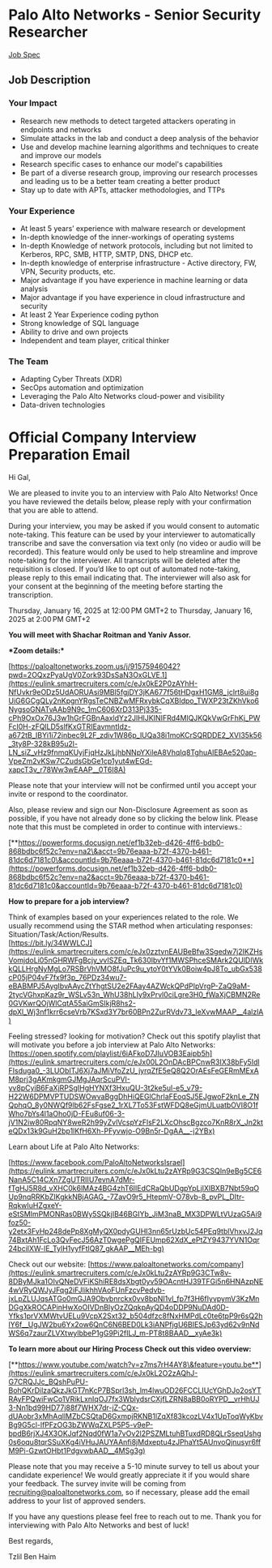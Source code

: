 # Palo Alto Networks - Senior Security Researcher
[Job Spec](https://jobs.paloaltonetworks.com/job/tel-aviv/senior-security-researcher-ueba-cortex/47263/75684558336)

## Job Description

### Your Impact
- Research new methods to detect targeted attackers operating in endpoints and networks
- Simulate attacks in the lab and conduct a deep analysis of the behavior
- Use and develop machine learning algorithms and techniques to create and improve our models
- Research specific cases to enhance our model's capabilities
- Be part of a diverse research group, improving our research processes and leading us to be a better team creating a better product
- Stay up to date with APTs, attacker methodologies, and TTPs

### Your Experience 
- At least 5 years’ experience with malware research or development
- In-depth knowledge of the inner-workings of operating systems
- In-depth Knowledge of network protocols, including but not limited to Kerberos, RPC, SMB, HTTP, SMTP, DNS, DHCP etc.
- In-depth knowledge of enterprise infrastructure - Active directory, FW, VPN, Security products, etc.
- Major advantage if you have experience in machine learning or data analysis
- Major advantage if you have experience in cloud infrastructure and security 
- At least 2 Year Experience coding python
- Strong knowledge of SQL language 
- Ability to drive and own projects
- Independent and team player, critical thinker

### The Team
- Adapting Cyber Threats (XDR)
- SecOps automation and optimization
- Leveraging the Palo Alto Networks cloud-power and visibility
- Data-driven technologies





# Official Company Interview Preparation Email
Hi Gal,

We are pleased to invite you to an interview with Palo Alto Networks\! Once you have reviewed the details below, please reply with your confirmation that you are able to attend.

During your interview, you may be asked if you would consent to automatic note-taking. This feature can be used by your interviewer to automatically transcribe and save the conversation via text only (no video or audio will be recorded). This feature would only be used to help streamline and improve note-taking for the interviewer. All transcripts will be deleted after the requisition is closed. If you’d like to opt out of automated note-taking, please reply to this email indicating that. The interviewer will also ask for your consent at the beginning of the meeting before starting the transcription.

Thursday, January 16, 2025 at 12:00 PM GMT+2 to Thursday, January 16, 2025 at 2:00 PM GMT+2

**You will meet with Shachar Roitman and Yaniv Assor.** 

**\*Zoom details:\***

[https://paloaltonetworks.zoom.us/j/91575946042?pwd=2OQxzPyaUgV0Zork93DsSaN3OxGLVE.1](https://eulink.smartrecruiters.com/c/eJx0kE2P0zAYhH-NfUvkr9eODz5UdAORUAsi9MBl5fgjDY3jKA677f56tHDgxH1GM8_jclrt8ui8gUiG6GCgQLy2nKpgnYRgsTeCNBZwMFRxybkCqXBIdpo_TWXP23tZKhVko6NygsoGNATvAAb9N9c_1mC606XrD313Pj335-cPh9OxOx76J3w1hGrFGBnAaxldYz2JlHlJKINIFRd4MlQJKQkVwGrFhKj_PWFcI0H-zFQlLD5slfKxGTRIEavmntIdz-a672tB_IBYi1i72jnbec9L2F_zdiv1W86p_lUQa38i1moKCrSQRDDE2_XVI35k56_3ty8P-328kB95u2l-LN_siZ_vHz9fnmqKUyjFjqHzJkLjhbNNpYXileA8VhqIq8TghuAIEBAe520ap-VpeZm2vKSw7CZudsGbGe1cp1yut4wEGd-xapcT3v_r78Ww3wEAAP__0T6I8A)

Please note that your interview will not be confirmed until you accept your invite or respond to the coordinator.

Also, please review and sign our Non-Disclosure Agreement as soon as possible, if you have not already done so by clicking the below link. Please note that this must be completed in order to continue with interviews.:

[**https://powerforms.docusign.net/ef1b32eb-d426-4ff6-bdb0-868bdbc6f52c?env=na2\&acct=9b76eaaa-b72f-4370-b461-81dc6d7181c0\&accountId=9b76eaaa-b72f-4370-b461-81dc6d7181c0**](https://powerforms.docusign.net/ef1b32eb-d426-4ff6-bdb0-868bdbc6f52c?env=na2&acct=9b76eaaa-b72f-4370-b461-81dc6d7181c0&accountId=9b76eaaa-b72f-4370-b461-81dc6d7181c0)

**How to prepare for a job interview?** 

Think of examples based on your experiences related to the role. We usually recommend using the STAR method when articulating responses: Situation/Task/Action/Results.  
[https://bit.ly/34WWLCJ](https://eulink.smartrecruiters.com/c/eJx0zztvnEAUBeBfw3Sgedw7j2IKZHsVomjdoLi05nGHRWFgBcjy_vvISZEq_Tk630lbvYf1MWSPhceSMArk2QUlDIWkkQLLHrgNyMgLo7RSBrVhVMO8fJuPc9u_ytoY0tYVk0Boiw4pJ8To_ubGx538cP05jP04vF7fx9f3p_76PDz34wu7-eBABMPJ5AygIbvAAycZtYhgtSU2e2FAay4AZWckQPdPIpVrgP-ZaQ9aM-2tycVGhxpKaz9r_WSLv53n_WhU38hLIy9xPrvl0ciLgre3H0_fWaXjCBMN2Re0GVKwrQOjWlCqtA55aiGmSIkjR8hs2-dpXl_Wj3nf1krr6cseVrb7KSxd3Y7br60BPn2ZurRVdv73_IeXvwMAAP__4alzlA)

Feeling stressed? looking for motivation?  Check out this spotify playlist that will motivate you before a job interview at Palo Alto Networks: [https://open.spotify.com/playlist/6iAFkoD7JIuVOB3Eaipb5h](https://eulink.smartrecruiters.com/c/eJx00L2OnDAcBPCnwR3IX38bFy5IdlFIsduga0_-3LUObITJ6Xj7aJMiVfoZzU_jyrqZfE5eQ8Q2OrAEsFeGERmMExAM8prj3gAKmkgmGJMgJAqrScuPVI-yv8pCyiB6FaXjRPSgIHgHYNXf3HxuQU-3t2ke5ul-e5_v79-H22W6DPMVPTUDSWOwvaBggDhHiQEGlChrlaFEoqSJ5EJgwoF2knLe_ZNQphqO_8y0NWQf9lb62FsFgse2_1rXL7To53FstWFDQ8eGjmULuatbOVI8O1fWho7bYs4l1aOho0jD-FEu8uf06-3-jV1N2iw80RpqNY8weR2h99yZvlVcspYzFlsF2LXcOhscBgzco7KnR8rX_Jn2kteQDx13k9GuH2bp1lKfH6Xh-PFyvwjo-O9Bn5r-DgAA__-j2YBx)

Learn about Life at Palo Alto Networks:

[https://www.facebook.com/PaloAltoNetworksIsrael](https://eulink.smartrecruiters.com/c/eJx0kLtu2zAYRp9G3CSQIn9eBg5CE6NanA5C14CXn7ZgUTRIIU7evnA7dMr-fTgHJ5R8d_vXHC0k6lMAz4BG4zhT6IIEdCRaQbUDgpYpLjlXIBXB7Nbt59qOUp9nqRRKbZIKgkkNBjAGAG_-7ZavO9r5_HtepmV-O78vb-8_pvPL_DItr-RqkwIuHZgxeY-eStSMImPMONRas0BWy5SQkjIB46BGIYb_JiM3naB_MX3DPWLtVUzaG5Ai9foz50-y2etx3FvHp248dePp8XgMyQX0pdyGUHI3nn65rUzbUc54PEq9tblVhxvJ2Jq74BxtAh1FcLo3QvFecJ56AzT0wgePgQIFEUmp62XdX_ePtZY9437YVN1Oqr24bcilXW-lE_TylH1yyfFtlQ87_gkAAP__MEh-bg)

Check out our website: [https://www.paloaltonetworks.com/company](https://eulink.smartrecruiters.com/c/eJx0kLtu2zAYRp9G3CTw8v-8DByMJka1OIvQNeDVFiKShiRE8dsXbgt0yv59OAcntHJ39TFGi5n6HNAzpNE4wVRyQWJyJFqg2iFJlikhhVAoFUnFzcvPedvb-jxLpZLUJqsATGo0mGJA9Obvbnrckx0vv8bpNI1vl_fp7f3H6fIyvpymV3KzMnDGgXkROCAPinHwXoOIVDnBIyOzZQqkpAyQD4oDDP9NuDAd0D-Yfks1prVXMWtvUELu9VcpX2Sxt32_b504dfzc8fNxHMPdLc0te6tpP9r6sQ2hlY6f__UgJW2bu6Yx2ow6QnC6N6BED0Lk3iANPfjgU6BIESJp63yd62v9nNdWS6q7zaurZLVXtwylbbeP1gG9Pi2fILJ_m-PT8t8BAAD__xyAe3k)​​​​​​​

**To learn more about our Hiring Process Check out this video overview:**

[**https://www.youtube.com/watch?v=z7ms7rH4AY8\&feature=youtu.be**](https://eulink.smartrecruiters.com/c/eJx0kL2O2zAQhJ-G7CRQJJc_BQshPuPU-BohQKrDilzaQkzJkGT7nKcP7BSprl3sh_lm4lwuOD26FCCLIUcYGhDJo2osYTRAyFPQwiFwCo1VRikLxnIqOJ7fx3WblydsrCXjfLZRN8aBB0oRYPD__vrHhUJ3-Nn1bd99HD77j88f7WHX7dr-jZ-CQx-dUAobr3xMhAqllMZbCSQtaD6GxmpjRKNB1lZqXf83kcozLV4x1UpToqWyKbvBg9G5cl-lfPFzOG3bZWWqZXLP5P5-v9eP-bpdB6rjXJ4X3OKJqf2Nqd0fW1a7vOv2l2PSZMLtuhBTuxdRD8QLrSseqUshg0s6oqu8tqrSSuXKg4iVHuJAUYAAnfi8jMdxeptu4zJPhaYt5AUnvoQjnusyr6ffM9Pi-GzwtOHbt1PdgvwbAAD__4MSg3g)

Please note that you may receive a 5-10 minute survey to tell us about your candidate experience\! We would greatly appreciate it if you would share your feedback. The survey invite will be coming from recruiting@paloaltonetworks.com, so if necessary, please add the email address to your list of approved senders.

If you have any questions please feel free to reach out to me. Thank you for interviewing with Palo Alto Networks and best of luck\!

Best regards,

Tzlil Ben Haim
